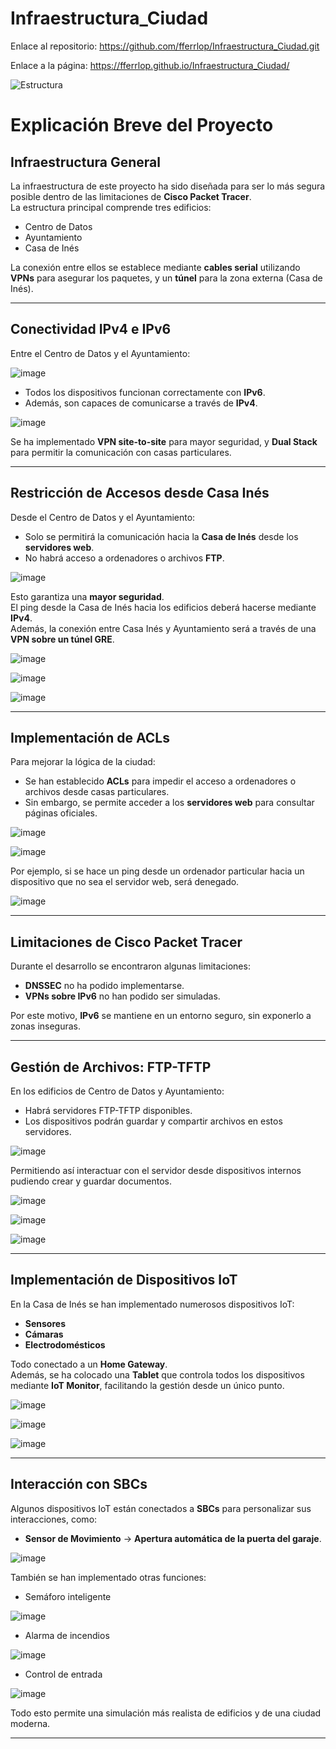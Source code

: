 # Infraestructura_Ciudad

Enlace al repositorio: https://github.com/fferrlop/Infraestructura_Ciudad.git

Enlace a la página: https://fferrlop.github.io/Infraestructura_Ciudad/


![Estructura](https://github.com/user-attachments/assets/97087448-d739-4d52-9be9-c90b23118931)

# Explicación Breve del Proyecto

## Infraestructura General

La infraestructura de este proyecto ha sido diseñada para ser lo más segura posible dentro de las limitaciones de **Cisco Packet Tracer**.  
La estructura principal comprende tres edificios:

- Centro de Datos
- Ayuntamiento
- Casa de Inés

La conexión entre ellos se establece mediante **cables serial** utilizando **VPNs** para asegurar los paquetes, y un **túnel** para la zona externa (Casa de Inés).

---

## Conectividad IPv4 e IPv6

Entre el Centro de Datos y el Ayuntamiento:

![image](https://github.com/user-attachments/assets/e49ceeb9-5e6a-4da7-bc32-747055f64fcb)


- Todos los dispositivos funcionan correctamente con **IPv6**.
- Además, son capaces de comunicarse a través de **IPv4**.

![image](https://github.com/user-attachments/assets/48141252-165d-4bb8-bdee-fbd2a58cb0c0)


Se ha implementado **VPN site-to-site** para mayor seguridad, y **Dual Stack** para permitir la comunicación con casas particulares.

---

## Restricción de Accesos desde Casa Inés

Desde el Centro de Datos y el Ayuntamiento:

- Solo se permitirá la comunicación hacia la **Casa de Inés** desde los **servidores web**.
- No habrá acceso a ordenadores o archivos **FTP**.

![image](https://github.com/user-attachments/assets/a1c1a0d3-8296-4406-90a4-26da3036a316)


Esto garantiza una **mayor seguridad**.  
El ping desde la Casa de Inés hacia los edificios deberá hacerse mediante **IPv4**.  
Además, la conexión entre Casa Inés y Ayuntamiento será a través de una **VPN sobre un túnel GRE**.

![image](https://github.com/user-attachments/assets/00e8ee05-bdff-46fc-8c3c-ea88fdeefef4)

![image](https://github.com/user-attachments/assets/1095e5f1-94fa-4924-a080-f52814090e1e)

![image](https://github.com/user-attachments/assets/25b80455-e4f8-4f8d-be24-f35003d092ed)

---

## Implementación de ACLs

Para mejorar la lógica de la ciudad:

- Se han establecido **ACLs** para impedir el acceso a ordenadores o archivos desde casas particulares.
- Sin embargo, se permite acceder a los **servidores web** para consultar páginas oficiales.

![image](https://github.com/user-attachments/assets/07903415-f8bb-4c2b-98cb-ffa045ed9be9)

![image](https://github.com/user-attachments/assets/841288ae-fd49-4675-97ce-7628ca9ea31a)


Por ejemplo, si se hace un ping desde un ordenador particular hacia un dispositivo que no sea el servidor web, será denegado.

![image](https://github.com/user-attachments/assets/e2169ff9-8fd0-453d-ab5b-063054cae25a)


---

## Limitaciones de Cisco Packet Tracer

Durante el desarrollo se encontraron algunas limitaciones:

- **DNSSEC** no ha podido implementarse.
- **VPNs sobre IPv6** no han podido ser simuladas.

Por este motivo, **IPv6** se mantiene en un entorno seguro, sin exponerlo a zonas inseguras.

---

## Gestión de Archivos: FTP-TFTP

En los edificios de Centro de Datos y Ayuntamiento:

- Habrá servidores FTP-TFTP disponibles.
- Los dispositivos podrán guardar y compartir archivos en estos servidores.

![image](https://github.com/user-attachments/assets/eae5c38f-5789-44f7-bfb6-3a0f9c02b4cf)

Permitiendo así interactuar con el servidor desde dispositivos internos pudiendo crear y guardar documentos.

![image](https://github.com/user-attachments/assets/0ba16fc7-f1f8-4a24-8bf6-be6aea0b936a)

![image](https://github.com/user-attachments/assets/04ed2c94-c321-46d4-9490-4b0a17530b8f)

![image](https://github.com/user-attachments/assets/a1aba8a3-d296-4438-9187-ff68210949d6)

---

## Implementación de Dispositivos IoT

En la Casa de Inés se han implementado numerosos dispositivos IoT:

- **Sensores**
- **Cámaras**
- **Electrodomésticos**

Todo conectado a un **Home Gateway**.  
Además, se ha colocado una **Tablet** que controla todos los dispositivos mediante **IoT Monitor**, facilitando la gestión desde un único punto.

![image](https://github.com/user-attachments/assets/b48c670c-9a1b-4232-805c-6a003e83a8e4)

![image](https://github.com/user-attachments/assets/36fa9d97-c181-4e60-bb61-d764b9817fab)

![image](https://github.com/user-attachments/assets/477edeb9-82ee-422d-8f2d-79feac71e205)

---

## Interacción con SBCs

Algunos dispositivos IoT están conectados a **SBCs** para personalizar sus interacciones, como:

- **Sensor de Movimiento** → **Apertura automática de la puerta del garaje**.

![image](https://github.com/user-attachments/assets/42182889-714b-4ca7-a832-940e7ec1c5a0)


También se han implementado otras funciones:

- Semáforo inteligente

![image](https://github.com/user-attachments/assets/3054f230-0f26-4aeb-9765-fa19354f2f30)

- Alarma de incendios

![image](https://github.com/user-attachments/assets/538756aa-6387-4209-8089-a0e10d9b9ccf)

- Control de entrada

![image](https://github.com/user-attachments/assets/e56c022f-b673-439b-932f-a80728e37615)


Todo esto permite una simulación más realista de edificios y de una ciudad moderna.


---
